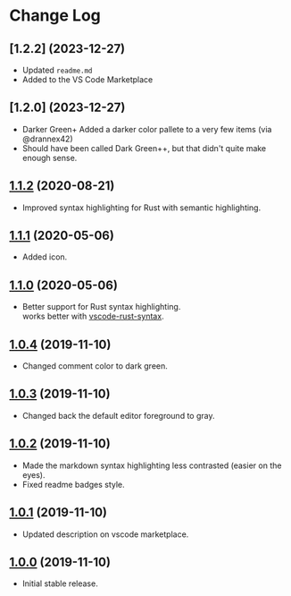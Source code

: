 # Change Log

## [1.2.2] (2023-12-27)

* Updated `readme.md`
* Added to the VS Code Marketplace

## [1.2.0] (2023-12-27)

* Darker Green+ Added a darker color pallete to a very few items (via @drannex42)
* Should have been called Dark Green++, but that didn't quite make enough sense. 

## [1.1.2](https://github.com/kazelone/vscode-dark-green-plus/releases/tag/v1.1.1) (2020-08-21)

* Improved syntax highlighting for Rust with semantic highlighting.

## [1.1.1](https://github.com/kazelone/vscode-dark-green-plus/releases/tag/v1.1.0) (2020-05-06)

* Added icon.

## [1.1.0](https://github.com/kazelone/vscode-dark-green-plus/releases/tag/v1.1.0) (2020-05-06)

* Better support for Rust syntax highlighting.<br>
  works better with [vscode-rust-syntax](https://marketplace.visualstudio.com/items?itemName=dunstontc.vscode-rust-syntax).

## [1.0.4](https://github.com/kazelone/vscode-dark-green-plus/releases/tag/v1.0.4) (2019-11-10)

* Changed comment color to dark green.

## [1.0.3](https://github.com/kazelone/vscode-dark-green-plus/releases/tag/v1.0.3) (2019-11-10)

* Changed back the default editor foreground to gray.

## [1.0.2](https://github.com/kazelone/vscode-dark-green-plus/releases/tag/v1.0.2) (2019-11-10)

* Made the markdown syntax highlighting less contrasted (easier on the eyes).
* Fixed readme badges style.

## [1.0.1](https://github.com/kazelone/vscode-dark-green-plus/releases/tag/v1.0.1) (2019-11-10)

* Updated description on vscode marketplace.

## [1.0.0](https://github.com/kazelone/vscode-dark-green-plus/releases/tag/v1.0.0) (2019-11-10)

* Initial stable release.